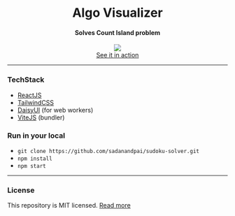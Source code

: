 <div align="center">
  <h1>Algo Visualizer</h1>
  <h4>Solves Count Island problem</h4>
  <div><a href="https://sadanandpai.github.io/algo-visualizer/dist/"><img src="https://user-images.githubusercontent.com/12962887/204141312-39999f36-2bc7-4708-a623-0b9472085281.png" /></a></div>
  <a href="https://sadanandpai.github.io/algo-visualizer/dist/">See it in action</a>
</div>

---

### TechStack

- <a href="https://www.solidjs.com/">ReactJS</a>
- <a href="https://tailwindcss.com/">TailwindCSS</a>
- <a href="https://github.com/GoogleChromeLabs/comlink">DaisyUI</a> (for web workers)
- <a href="https://vitejs.dev/">ViteJS</a> (bundler)

### Run in your local

- ```git clone https://github.com/sadanandpai/sudoku-solver.git```
- ```npm install```
- ```npm start```

---

### License

This repository is MIT licensed. [Read more](./LICENSE)
